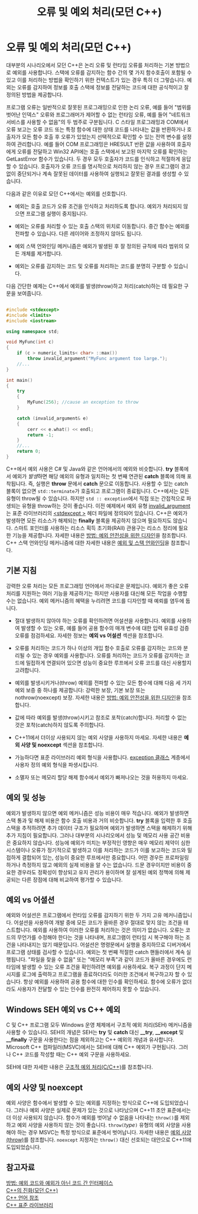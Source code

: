﻿---
title: 오류 및 예외 처리(모던 C++)
ms.date: 05/07/2019
ms.topic: conceptual
ms.assetid: a6c111d0-24f9-4bbb-997d-3db4569761b7
ms.openlocfilehash: bb27a92347b327e22afc4f6bb2fb248c12290cae
ms.sourcegitcommit: da32511dd5baebe27451c0458a95f345144bd439
ms.translationtype: HT
ms.contentlocale: ko-KR
ms.lasthandoff: 05/07/2019
ms.locfileid: "65222150"
---
# <a name="errors-and-exception-handling-modern-c"></a>오류 및 예외 처리(모던 C++)

대부분의 시나리오에서 모던 C++은 논리 오류 및 런타임 오류를 처리하는 기본 방법으로 예외를 사용합니다. 스택에 오류를 감지하는 함수 간의 몇 가지 함수호출이 포함될 수 있고 이를 처리하는 방법을 확인하기 위한 컨텍스트가 있는 경우 특히 더 그렇습니다. 예외는 오류를 감지하여 정보를 호출 스택에 정보를 전달하는 코드에 대한 공식적이고 잘 정의된 방법을 제공합니다.

프로그램 오류는 일반적으로 잘못된 프로그래밍으로 인한 논리 오류, 예를 들어 "범위를 벗어난 인덱스" 오류와 프로그래머가 제어할 수 없는 런타임 오류, 예를 들어 "네트워크 서비스를 사용할 수 없음"의 두 범주로 구분됩니다. C 스타일 프로그래밍과 COM에서 오류 보고는 오류 코드 또는 특정 함수에 대한 상태 코드를 나타내는 값을 반환하거나 호출자가 모든 함수 호출 후 오류가 있었는지 선택적으로 확인할 수 있는 전역 변수를 설정하여 관리합니다. 예를 들어 COM 프로그래밍은 HRESULT 반환 값을 사용하여 호출자에게 오류를 전달하고 Win32 API에는 호출 스택에서 보고된 마지막 오류를 확인하는 GetLastError 함수가 있습니다. 두 경우 모두 호출자가 코드를 인식하고 적절하게 응답할 수 있습니다. 호출자가 오류 코드를 명시적으로 처리하지 않는 경우 프로그램이 경고 없이 중단되거나 계속 잘못된 데이터를 사용하여 실행되고 잘못된 결과를 생성할 수 있습니다.

다음과 같은 이유로 모던 C++에서는 예외를 선호합니다.

- 예외는 호출 코드가 오류 조건을 인식하고 처리하도록 합니다. 예외가 처리되지 않으면 프로그램 실행이 중지됩니다.

- 예외는 오류를 처리할 수 있는 호출 스택의 위치로 이동합니다. 중간 함수는 예외를 전파할 수 있습니다. 다른 레이어와 조정하지 않아도 됩니다.

- 예외 스택 언와인딩 메커니즘은 예외가 발생된 후 잘 정의된 규칙에 따라 범위의 모든 개체를 제거합니다.

- 예외는 오류를 감지하는 코드 및 오류를 처리하는 코드를 분명히 구분할 수 있습니다.

다음 간단한 예제는 C++에서 예외를 발생(throw)하고 처리(catch)하는 데 필요한 구문을 보여줍니다.

```cpp

#include <stdexcept>
#include <limits>
#include <iostream>

using namespace std;

void MyFunc(int c)
{
    if (c > numeric_limits< char> ::max())
        throw invalid_argument("MyFunc argument too large.");
    //...
}

int main()
{
    try
    {
        MyFunc(256); //cause an exception to throw
    }

    catch (invalid_argument& e)
    {
        cerr << e.what() << endl;
        return -1;
    }
    //...
    return 0;
}
```

C++에서 예외 사용은 C# 및 Java와 같은 언어에서의 예외와  비슷합니다. **try** 블록에서 예외가 *발생*하면 해당 예외의 유형과 일치하는 첫 번째 연관된 **catch** 블록에 의해 포착됩니다. 즉, 실행은 **throw** 문에서 **catch** 문으로 이동합니다. 사용할 수 있는 catch 블록이 없으면 `std::terminate`가 호출되고 프로그램이 종료됩니다. C++에서는 모든 유형이 throw될 수 있습니다. 하지만 `std :: exception`에서 직접 또는 간접적으로 파생되는 유형을 throw하는 것이 좋습니다. 이전 예제에서 예외 유형 [invalid_argument](../standard-library/invalid-argument-class.md)는 표준 라이브러리의 [\<stdexcept >](../standard-library/stdexcept.md) 헤더 파일에 정의되어 있습니다. C++은 예외가 발생하면 모든 리소스가 해제되는 **finally** 블록을 제공하지 않으며 필요하지도 않습니다. 스마트 포인터를 사용하는 리소스 획득 초기화(RAII) 관용구는 리소스 정리에 필요한 기능을 제공합니다. 자세한 내용은 [방법: 예외 안전성을 위한 디자인](../cpp/how-to-design-for-exception-safety.md)을 참조합니다. C++ 스택 언와인딩 메커니즘에 대한 자세한 내용은 [예외 및 스택 언와인딩](../cpp/exceptions-and-stack-unwinding-in-cpp.md)을 참조합니다.

## <a name="basic-guidelines"></a>기본 지침

강력한 오류 처리는 모든 프로그래밍 언어에서 까다로운 문제입니다. 예외가 좋은 오류 처리를 지원하는 여러 기능을 제공하기는 하지만 사용자를 대신해 모든 작업을 수행할 수는 없습니다. 예외 메커니즘의 혜택을 누리려면 코드를 디자인할 때 예뢰를 염두에 둡니다.

- 절대 발생하지 않아야 하는 오류를 확인하려면 어설션을 사용합니다. 예외를 사용하여 발생할 수 있는 오류, 예를 들어 공용 함수의 매개 변수에 대한 입력 유효성 검증 오류를 점검하세요. 자세한 정보는 **예외 vs 어설션** 섹션을 참조합니다.

- 오류를 처리하는 코드가 하나 이상의 개입 함수 호출로 오류를 감지하는 코드와 분리될 수 있는 경우 예외를 사용합니다. 오류를 처리하는 코드가 오류를 감지하는 코드에 밀접하게 연결되어 있으면 성능이 중요한 루프에서 오류 코드를 대신 사용할지 고려합니다.

- 예외를 발생시키거나(throw) 예외를 전파할 수 있는 모든 함수에 대해 다음 세 가지 예외 보증 중 하나를 제공합니다: 강력한 보장, 기본 보장 또는 nothrow(noexcept) 보장. 자세한 내용은 [방법: 예외 안전성을 위한 디자인](../cpp/how-to-design-for-exception-safety.md)을 참조합니다.

- 값에 따라 예외를 발생(throw)시키고 참조로 포착(catch)합니다. 처리할 수 없는 것은 포착(catch)하지 않도록 주의합니다.

- C++11에서 더이상 사용되지 않는 예외 사양을 사용하지 마세요. 자세한 내용은 **예외 사양 및 noexcept** 섹션을 참조합니다.

- 가능하다면 표준 라이브러리 예외 형식을 사용합니다. [exception 클래스](../standard-library/exception-class.md) 계층에서 사용자 정의 예외 형식을 파생시킵니다.

- 소멸자 또는 메모리 할당 해제 함수에서 예외가 빠져나오는 것을 허용하지 마세요.

## <a name="exceptions-and-performance"></a>예외 및 성능

예외가 발생하지 않으면 예외 메커니즘은 성능 비용이 매우 적습니다. 예외가 발생하면 스택 통과 및 해제 비용은 함수 호출 비용과 거의 비슷합니다. **try** 블록을 입력한 후 호출 스택을 추적하려면 추가 데이터 구조가 필요하며 예외가 발생하면 스택을 해제하기 위해 추가 지침이 필요합니다. 그러나 대부분의 시나리오에서 성능 및 메모리 사용 공간 비용은 중요하지 않습니다. 성능에 예외가 미치는 부정적인 영향은 매우 메모리 제약이 심한 시스템이나 오류가 정기적으로 발생하고 이를 처리하는 코드가 이를 보고하는 코드와 밀접하게 결합되어 있는, 성능이 중요한 루프에서만 중요합니다. 어떤 경우든 프로파일링하거나 측정하지 않고 예외의 실제 비용을 알 수는 없습니다. 드문 경우이지만 비용이 중요한 경우라도 정확성이 향상되고 유지 관리가 용이하며 잘 설계된 예외 정책에 의해 제공되는 다른 장점에 대해 비교하여 평가할 수 있습니다.

## <a name="exceptions-vs-assertions"></a>예외 vs 어셜션

예외와 어설션은 프로그램에서 런타임 오류를 감지하기 위한 두 가지 고유 메커니즘입니다. 어설션을 사용하여 개발 중에 모든 코드가 올바른 경우 절대로 맞지 않는 조건을 테스트합니다. 예외를 사용하여 이러한 오류를 처리하는 것은 의미가 없습니다. 오류는 코드의 무언가를 수정해야 한다는 것을 나타내며, 프로그램이 런타임 시 복구해야 하는 조건을 나타내지는 않기 때문입니다. 어설션은 명령문에서 실행을 중지하므로 디버거에서 프로그램 상태를 검사할 수 있습니다. 예외는 첫 번째 적절한 catch 핸들러에서 계속 실행됩니다. "파일을 찾을 수 없음" 또는 "메모리 부족"과 같이 코드가 올바른 경우에도 런타임에 발생할 수 있는 오류 조건을 확인하려면 예외를 사용하세요. 복구 과정이 단지 메시지를 로그에 출력하고 프로그램을 종료하더라도 이러한 조건에서 복구하고자 할 수 있습니다. 항상 예외를 사용하여 공용 함수에 대한 인수를 확인하세요. 함수에 오류가 없더라도 사용자가 전달할 수 있는 인수를 완전히 제어하지 못할 수 있습니다.

## <a name="c-exceptions-versus-windows-seh-exceptions"></a>Windows SEH 예외 vs C++ 예외

C 및 C++ 프로그램 모두 Windows 운영 체제에서 구조적 예외 처리(SEH) 메커니즘을 사용할 수 있습니다. SEH의 개념은 SEH는 **try** 및 **catch** 대신 **__try**, **__except** 및 **__finally** 구문을 사용한다는 점을 제외하고는 C++ 예외의 개념과 유사합니다. Microsoft C++ 컴파일러(MSVC)에서는 SEH에 대해 C++ 예외가 구현됩니다. 그러나 C++ 코드를 작성할 때는 C++ 예외 구문을 사용하세요.

SEH에 대한 자세한 내용은 [구조적 예외 처리(C/C++)](../cpp/structured-exception-handling-c-cpp.md)를 참조합니다.

## <a name="exception-specifications-and-noexcept"></a>예외 사양 및 noexcept

예외 사양은 함수에서 발생할 수 있는 예외를 지정하는 방식으로 C++에 도입되었습니다. 그러나 예외 사양은 실제로 문제가 있는 것으로 나타났으며 C++11 초안 표준에서는 더 이상 사용되지 않습니다. 함수가 예외를 벗어날 수 없음을 나타내는 `throw()`를 제외하고 예외 사양을 사용하지 않는 것이 좋습니다. `throw(`*type*`)` 유형의 예외 사양을 사용해야 하는 경우 MSVC는 특정 방식으로 표준에서 벗어납니다. 자세한 내용은 [예외 사양(throw)](../cpp/exception-specifications-throw-cpp.md)를 참조합니다. `noexcept` 지정자는 `throw()` 대신 선호되는 대안으로 C++11에 도입되었습니다.

## <a name="see-also"></a>참고자료

[방법: 예외 코드와 예외가 아닌 코드 간 인터페이스](../cpp/how-to-interface-between-exceptional-and-non-exceptional-code.md)<br/>
[C++의 진화(모던 C++)](../cpp/welcome-back-to-cpp-modern-cpp.md)<br/>
[C++ 언어 참조](../cpp/cpp-language-reference.md)<br/>
[C++ 표준 라이브러리](../standard-library/cpp-standard-library-reference.md)

